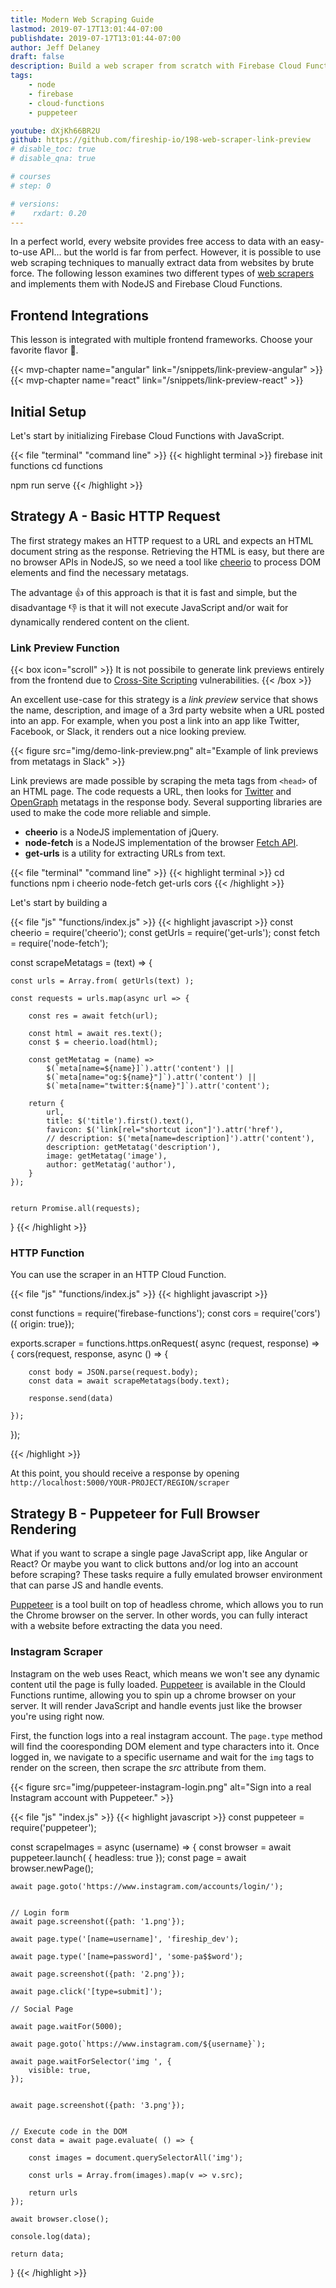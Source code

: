 ```yaml
---
title: Modern Web Scraping Guide
lastmod: 2019-07-17T13:01:44-07:00
publishdate: 2019-07-17T13:01:44-07:00
author: Jeff Delaney
draft: false
description: Build a web scraper from scratch with Firebase Cloud Functions, Puppeteer, and NodeJS
tags: 
    - node
    - firebase
    - cloud-functions
    - puppeteer

youtube: dXjKh66BR2U 
github: https://github.com/fireship-io/198-web-scraper-link-preview
# disable_toc: true
# disable_qna: true

# courses
# step: 0

# versions:
#    rxdart: 0.20
---
```



In a perfect world, every website provides free access to data with an easy-to-use API... but the world is far from perfect. However, it is possible to use web scraping techniques to manually extract data from websites by brute force. The following lesson examines two different types of [web scrapers](https://en.wikipedia.org/wiki/Web_scraping) and implements them with NodeJS and Firebase Cloud Functions.


## Frontend Integrations

This lesson is integrated with multiple frontend frameworks. Choose your favorite flavor 🍧. 

<nav>
    {{< mvp-chapter name="angular" link="/snippets/link-preview-angular" >}}
    {{< mvp-chapter name="react" link="/snippets/link-preview-react" >}}
</nav>


## Initial Setup

Let's start by initializing Firebase Cloud Functions with JavaScript. 

{{< file "terminal" "command line" >}}
{{< highlight terminal >}}
firebase init functions
cd functions

npm run serve
{{< /highlight >}}



## Strategy A - Basic HTTP Request


The first strategy makes an HTTP request to a URL and expects an HTML document string as the response. Retrieving the HTML is easy, but there are no browser APIs in NodeJS, so we need a tool like [cheerio](https://cheerio.js.org/) to process DOM elements and find the necessary metatags. 

The advantage 👍 of this approach is that it is fast and simple, but the disadvantage 👎 is that it will not execute JavaScript and/or wait for dynamically rendered content on the client. 


### Link Preview Function

{{< box icon="scroll" >}}
It is not possibile to generate link previews entirely from the frontend due to [Cross-Site Scripting](https://en.wikipedia.org/wiki/Cross-site_scripting) vulnerabilities. 
{{< /box >}}

An excellent use-case for this strategy is a *link preview* service that shows the name, description, and image of a 3rd party website when a URL posted into an app. For example, when you post a link into an app like Twitter, Facebook, or Slack, it renders out a nice looking preview. 

{{< figure src="img/demo-link-preview.png" alt="Example of link previews from metatags in Slack" >}}


Link previews are made possible by scraping the meta tags from `<head>` of an HTML page. The code requests a URL, then looks for [Twitter](https://developer.twitter.com/en/docs/tweets/optimize-with-cards/guides/getting-started.html) and [OpenGraph](http://ogp.me/) metatags in the response body. Several supporting libraries are used to make the code more reliable and simple. 

- **cheerio** is a NodeJS implementation of jQuery. 
- **node-fetch** is a NodeJS implementation of the browser [Fetch API](https://developer.mozilla.org/en-US/docs/Web/API/Fetch_API). 
- **get-urls** is a utility for extracting URLs from text. 

{{< file "terminal" "command line" >}}
{{< highlight terminal >}}
cd functions
npm i cheerio node-fetch get-urls cors
{{< /highlight >}}


Let's start by building a 

{{< file "js" "functions/index.js" >}}
{{< highlight javascript >}}
const cheerio = require('cheerio');
const getUrls = require('get-urls');
const fetch = require('node-fetch');

const scrapeMetatags = (text) => {



    const urls = Array.from( getUrls(text) );

    const requests = urls.map(async url => {

        const res = await fetch(url);

        const html = await res.text();
        const $ = cheerio.load(html);
        
        const getMetatag = (name) =>  
            $(`meta[name=${name}]`).attr('content') ||  
            $(`meta[name="og:${name}"]`).attr('content') ||  
            $(`meta[name="twitter:${name}"]`).attr('content');

        return { 
            url,
            title: $('title').first().text(),
            favicon: $('link[rel="shortcut icon"]').attr('href'),
            // description: $('meta[name=description]').attr('content'),
            description: getMetatag('description'),
            image: getMetatag('image'),
            author: getMetatag('author'),
        }
    });


    return Promise.all(requests);

}
{{< /highlight >}}



### HTTP Function

You can use the scraper in an HTTP Cloud Function. 

{{< file "js" "functions/index.js" >}}
{{< highlight javascript >}}

const functions = require('firebase-functions');
const cors = require('cors')({ origin: true});


exports.scraper = functions.https.onRequest( async (request, response) => {
    cors(request, response, async () => {


        const body = JSON.parse(request.body);
        const data = await scrapeMetatags(body.text);

        response.send(data)

    });
});

{{< /highlight >}}


At this point, you should receive a response by opening `http://localhost:5000/YOUR-PROJECT/REGION/scraper`

## Strategy B - Puppeteer for Full Browser Rendering

What if you want to scrape a single page JavaScript app, like Angular or React? Or maybe you want to click buttons and/or log into an account before scraping? These tasks require a fully emulated browser environment that can parse JS and handle events. 


[Puppeteer](https://github.com/GoogleChrome/puppeteer) is a tool built on top of headless chrome, which allows you to run the Chrome browser on the server. In other words, you can fully interact with a website before extracting the data you need. 


### Instagram Scraper

Instagram on the web uses React, which means we won't see any dynamic content util the page is fully loaded. [Puppeteer](https://try-puppeteer.appspot.com/) is available in the Clould Functions runtime, allowing you to spin up a chrome browser on your server. It will render JavaScript and handle events just like the browser you're using right now.

First, the function logs into a real instagram account. The `page.type` method will find the cooresponding DOM element and type characters into it. Once logged in, we navigate to a specific username and wait for the `img` tags to render on the screen, then scrape the *src* attribute from them. 

{{< figure src="img/puppeteer-instagram-login.png" alt="Sign into a real Instagram account with Puppeteer." >}}



{{< file "js" "index.js" >}}
{{< highlight javascript >}}
const puppeteer = require('puppeteer');

const scrapeImages = async (username) => {
    const browser = await puppeteer.launch( { headless: true });
    const page = await browser.newPage();
    
    await page.goto('https://www.instagram.com/accounts/login/');


    // Login form
    await page.screenshot({path: '1.png'});

    await page.type('[name=username]', 'fireship_dev');

    await page.type('[name=password]', 'some-pa$$word');

    await page.screenshot({path: '2.png'});

    await page.click('[type=submit]');

    // Social Page

    await page.waitFor(5000);

    await page.goto(`https://www.instagram.com/${username}`);

    await page.waitForSelector('img ', {
        visible: true,
    });


    await page.screenshot({path: '3.png'});


    // Execute code in the DOM
    const data = await page.evaluate( () => {

        const images = document.querySelectorAll('img');

        const urls = Array.from(images).map(v => v.src);

        return urls
    });
  
    await browser.close();

    console.log(data);

    return data;
}
{{< /highlight >}}